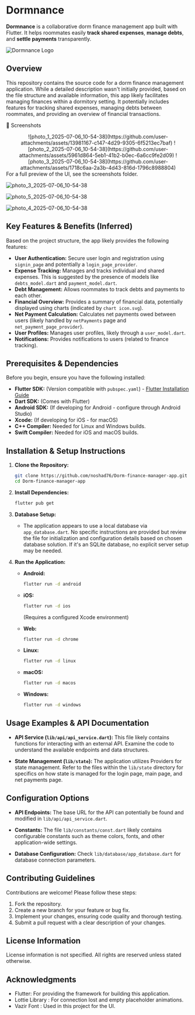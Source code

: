#  Dormnance

**Dormnance** is a collaborative dorm finance management app built with Flutter. It helps roommates easily **track shared expenses**, **manage debts**, and **settle payments** transparently.

![Dormnance Logo](https://github.com/user-attachments/assets/690bec4f-3508-407f-b90c-8022d02777b1)

## Overview

This repository contains the source code for a dorm finance management application. While a detailed description wasn't initially provided, based on the file structure and available information, this app likely facilitates managing finances within a dormitory setting. It potentially includes features for tracking shared expenses, managing debts between roommates, and providing an overview of financial transactions.

📸 Screenshots
<div align="center"> ![photo_1_2025-07-06_10-54-38](https://github.com/user-attachments/assets/13981167-c147-4d29-9305-6f5213ec7baf) ![photo_2_2025-07-06_10-54-38](https://github.com/user-attachments/assets/5961d864-5eb1-41b2-b0ec-6a6cc9fe2d09) ![photo_3_2025-07-06_10-54-38](https://github.com/user-attachments/assets/1718c6aa-2a3b-4d43-816d-1796c8988804) </div>
For a full preview of the UI, see the screenshots folder.





![photo_3_2025-07-06_10-54-38](https://github.com/user-attachments/assets/1718c6aa-2a3b-4d43-816d-1796c8988804)

![photo_5_2025-07-06_10-54-38](https://github.com/user-attachments/assets/1c5fe84a-0d1e-4a99-9c60-caaa29066be9)

![photo_4_2025-07-06_10-54-38](https://github.com/user-attachments/assets/99ad67c7-c57f-431b-b6b1-c17c8afc5e40)

## Key Features & Benefits (Inferred)

Based on the project structure, the app likely provides the following features:

*   **User Authentication:** Secure user login and registration using `signin_page` and potentially a `login_page_provider`.
*   **Expense Tracking:**  Manages and tracks individual and shared expenses.  This is suggested by the presence of models like `debts_model.dart` and `payment_model.dart`.
*   **Debt Management:** Allows roommates to track debts and payments to each other.
*   **Financial Overview:** Provides a summary of financial data, potentially displayed using charts (indicated by `chart icon.svg`).
*   **Net Payment Calculation:** Calculates net payments owed between users (likely handled by `netPayments` page and `net_payment_page_provider`).
*   **User Profiles:**  Manages user profiles, likely through a `user_model.dart`.
*   **Notifications:**  Provides notifications to users (related to finance tracking).

## Prerequisites & Dependencies

Before you begin, ensure you have the following installed:

*   **Flutter SDK:**  (Version compatible with `pubspec.yaml`) -  [Flutter Installation Guide](https://flutter.dev/docs/get-started/install)
*   **Dart SDK:** (Comes with Flutter)
*   **Android SDK:** (If developing for Android - configure through Android Studio)
*   **Xcode:** (If developing for iOS - for macOS)
*   **C++ Compiler:** Needed for Linux and Windows builds.
*   **Swift Compiler:** Needed for iOS and macOS builds.

## Installation & Setup Instructions

1.  **Clone the Repository:**

    ```bash
    git clone https://github.com/noshad76/Dorm-finance-manager-app.git
    cd Dorm-finance-manager-app
    ```

2.  **Install Dependencies:**

    ```bash
    flutter pub get
    ```

3.  **Database Setup:**

    *   The application appears to use a local database via `app_database.dart`.  No specific instructions are provided but review the file for initialization and configuration details based on chosen database solution.  If it's an SQLite database, no explicit server setup may be needed.

4.  **Run the Application:**

    *   **Android:**

        ```bash
        flutter run -d android
        ```

    *   **iOS:**

        ```bash
        flutter run -d ios
        ```

        (Requires a configured Xcode environment)

    *   **Web:**

        ```bash
        flutter run -d chrome
        ```

    *   **Linux:**

        ```bash
        flutter run -d linux
        ```

    *   **macOS:**

        ```bash
        flutter run -d macos
        ```

    *   **Windows:**

        ```bash
        flutter run -d windows
        ```

## Usage Examples & API Documentation

*   **API Service (`lib/api/api_service.dart`):** This file likely contains functions for interacting with an external API. Examine the code to understand the available endpoints and data structures.

*   **State Management (`lib/state`):** The application utilizes Providers for state management. Refer to the files within the `lib/state` directory for specifics on how state is managed for the login page, main page, and net payments page.

## Configuration Options

*   **API Endpoints:** The base URL for the API can potentially be found and modified in `lib/api/api_service.dart`.

*   **Constants:** The file `lib/constants/const.dart` likely contains configurable constants such as theme colors, fonts, and other application-wide settings.

*   **Database Configuration:** Check `lib/database/app_database.dart` for database connection parameters.

## Contributing Guidelines

Contributions are welcome! Please follow these steps:

1.  Fork the repository.
2.  Create a new branch for your feature or bug fix.
3.  Implement your changes, ensuring code quality and thorough testing.
4.  Submit a pull request with a clear description of your changes.

## License Information

License information is not specified. All rights are reserved unless stated otherwise.

## Acknowledgments

*   Flutter: For providing the framework for building this application.
*   Lottie Library : For connection lost and empty placeholder animations.
*   Vazir Font : Used in this project for the UI.
